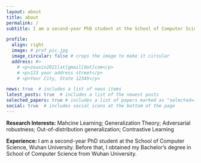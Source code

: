 ```yaml
---
layout: about
title: about
permalink: /
subtitle: I am a second-year PhD student at the School of Computer Science, <a href='https://en.whu.edu.cn/'>Wuhan University</a>.

profile:
  align: right
  image: # prof_pic.jpg
  image_circular: false # crops the image to make it circular
  address: #>
    # <p>zouxin2021[at]gmail[dot]com</p>
    # <p>123 your address street</p>
    # <p>Your City, State 12345</p>

news: true  # includes a list of news items
latest_posts: true  # includes a list of the newest posts
selected_papers: true # includes a list of papers marked as "selected={true}"
social: true  # includes social icons at the bottom of the page
---
```


**Research Interests:** Mahcine Learning; Generalization Theory; Adversarial robustness; Out-of-distribution generalization; Contrastive Learning

**Experience:** I am a second-year PhD student at the School of Computer Science, Wuhan University. Before that, I obtained my Bachelor’s degree in School of Computer Science from Wuhan University.

<!-- Write your biography here. Tell the world about yourself. Link to your favorite [subreddit](http://reddit.com). You can put a picture in, too. The code is already in, just name your picture `prof_pic.jpg` and put it in the `img/` folder.

Put your address / P.O. box / other info right below your picture. You can also disable any of these elements by editing `profile` property of the YAML header of your `_pages/about.md`. Edit `_bibliography/papers.bib` and Jekyll will render your [publications page](/al-folio/publications/) automatically.

Link to your social media connections, too. This theme is set up to use [Font Awesome icons](http://fortawesome.github.io/Font-Awesome/) and [Academicons](https://jpswalsh.github.io/academicons/), like the ones below. Add your Facebook, Twitter, LinkedIn, Google Scholar, or just disable all of them. -->
